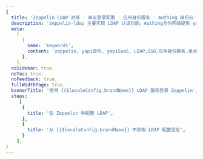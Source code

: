 ```yaml
---
{
  title: 'Zeppelin LDAP 对接 - 单点登录配置 - 应用身份服务 - Authing 身份云',
  description: 'zeppelin-ldap 主要实现 LDAP 认证功能。Authing合作网络提供 yapi对接，单点登录，SSO，实现应用的快捷登录、免密登录，提升员工办公体验、增强用户体验，增强企业数字化服务水平。',
  meta:
    [
      {
        name: 'keywords',
        content: 'zeppelin, yapi软件, yapiSaaS, LDAP,SSO,应用身份服务,单点登录配置,Authing身份云',
      },
    ],
  noSidebar: true,
  noToc: true,
  noFeedback: true,
  fullWidthPage: true,
  bannerTitle: '使用 {{$localeConfig.brandName}} LDAP 服务登录 Zeppelin',
  steps:
     [
      {
        title: '在 Zeppelin 中配置 LDAP',
      },
      {
        title: '从 {{$localeConfig.brandName}} 中获取 LDAP 配置信息',
      }
    ],
}
---
```


<IntegrationDetail/>
